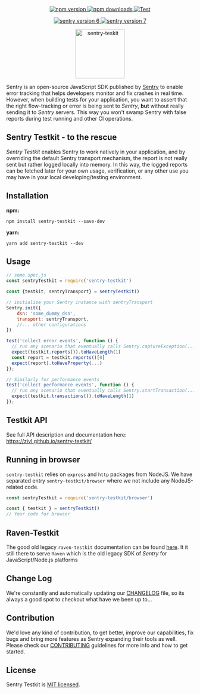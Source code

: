 <p align="center">
<a href="https://npmjs.org/package/sentry-testkit">
    <img src="https://img.shields.io/npm/v/sentry-testkit.svg" alt="npm version">
  </a>
<a href="https://npmjs.org/package/sentry-testkit">
    <img src="https://img.shields.io/npm/dm/sentry-testkit.svg" alt="npm downloads">
  </a>
<a href="https://github.com/zivl/sentry-testkit/actions">
    <img src="https://github.com/zivl/sentry-testkit/workflows/Test/badge.svg" alt="Test">
  </a>
</p>
<p align="center">
<a href="#">
    <img src="https://img.shields.io/badge/Compatible%20with%20Sentry-v6-blue" alt="sentry version 6">
  </a>
<a href="#">
    <img src="https://img.shields.io/badge/Compatible%20with%20Sentry-v7-blue" alt="sentry version 7">
  </a>
</p>
</p>
<p align="center">
<a href="https://zivl.github.io/sentry-testkit/">
    <img alt="sentry-teskit" src="./docs/logo/Sentry_github.svg" height="132">
    </a>
</p>

Sentry is an open-source JavaScript SDK published by [Sentry](https://sentry.io/welcome/) to enable error tracking that helps developers monitor and fix crashes in real time.<br>
However, when building tests for your application, you want to assert that the right flow-tracking or error is being sent to _Sentry_, **but** without really sending it to _Sentry_ servers. This way you won't swamp Sentry with false reports during test running and other CI operations.

## Sentry Testkit - to the rescue

_Sentry Testkit_ enables Sentry to work natively in your application, and by overriding the default Sentry transport mechanism, the report is not really sent but rather logged locally into memory. In this way, the logged reports can be fetched later for your own usage, verification, or any other use you may have in your local developing/testing environment.

## Installation

**npm:**
```
npm install sentry-testkit --save-dev
```
**yarn:**
```
yarn add sentry-testkit --dev
```

## Usage

```javascript
// some.spec.js
const sentryTestkit = require('sentry-testkit')

const {testkit, sentryTransport} = sentryTestkit()

// initialize your Sentry instance with sentryTransport
Sentry.init({
    dsn: 'some_dummy_dsn',
    transport: sentryTransport,
    //... other configurations
})

test('collect error events', function () {
  // run any scenario that eventually calls Sentry.captureException(...)
  expect(testkit.reports()).toHaveLength(1)
  const report = testkit.reports()[0]
  expect(report).toHaveProperty(...)
});

// Similarly for performance events
test('collect performance events', function () {
  // run any scenario that eventually calls Sentry.startTransaction(...)
  expect(testkit.transactions()).toHaveLength(1)
});
```

## Testkit API

See full API description and documentation here: https://zivl.github.io/sentry-testkit/

## Running in browser

`sentry-testkit` relies on `express` and `http` packages from NodeJS. We have separated entry `sentry-testkit/browser` where we not include any NodeJS-related code.

```javascript
const sentryTestkit = require('sentry-testkit/browser')

const { testkit } = sentryTestkit()
// Your code for browser
```

## Raven-Testkit
The good old legacy `raven-testkit` documentation can be found [here](LEGACY_API.md). It it still there to serve `Raven` which is the old legacy SDK of _Sentry_ for JavaScript/Node.js platforms

## Change Log
We're constantly and automatically updating our [CHANGELOG](./CHANGELOG.md) file, so its always a good spot to checkout what have we been up to...

## Contribution
We'd love any kind of contribution, to get better, improve our capabilities, fix bugs and bring more features as Sentry expanding their tools as well. Please check our [CONTRIBUTING](./CONTRIBUTING.md) guidelines for more info and how to get started.

## License

Sentry Testkit is [MIT licensed](./LICENSE).

